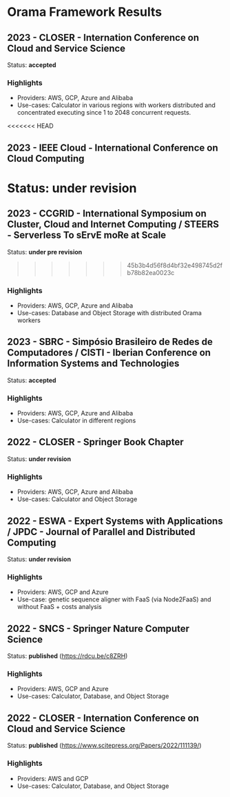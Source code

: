 # Orama Framework Results

## 2023 - CLOSER - Internation Conference on Cloud and Service Science
Status: **accepted**
### Highlights
  - Providers: AWS, GCP, Azure and Alibaba
  - Use-cases: Calculator in various regions with workers distributed and concentrated executing since 1 to 2048 concurrent requests.


<<<<<<< HEAD
## 2023 - IEEE Cloud - International Conference on Cloud Computing
Status: **under revision**
=======
## 2023 - CCGRID - International Symposium on Cluster, Cloud and Internet Computing / STEERS - Serverless To sErvE moRe at Scale
Status: **under pre revision**
>>>>>>> 45b3b4d56f8d4bf32e498745d2fb78b82ea0023c
### Highlights
  - Providers: AWS, GCP, Azure and Alibaba
  - Use-cases: Database and Object Storage with distributed Orama workers 


## 2023 - SBRC - Simpósio Brasileiro de Redes de Computadores / CISTI - Iberian Conference on Information Systems and Technologies
Status: **accepted**
### Highlights
  - Providers: AWS, GCP, Azure and Alibaba
  - Use-cases: Calculator in different regions


## 2022 - CLOSER - Springer Book Chapter
Status: **under revision**
### Highlights
  - Providers: AWS, GCP, Azure and Alibaba
  - Use-cases: Calculator and Object Storage


## 2022 - ESWA - Expert Systems with Applications / JPDC - Journal of Parallel and Distributed Computing
Status: **under revision**
### Highlights
  - Providers: AWS, GCP and Azure
  - Use-case: genetic sequence aligner with FaaS (via Node2FaaS) and without FaaS + costs analysis


## 2022 - SNCS - Springer Nature Computer Science
Status: **published** (https://rdcu.be/c8ZRH)
### Highlights
  - Providers: AWS, GCP and Azure
  - Use-cases: Calculator, Database, and Object Storage


## 2022 - CLOSER - Internation Conference on Cloud and Service Science
Status: **published** (https://www.scitepress.org/Papers/2022/111139/)
### Highlights
  - Providers: AWS and GCP
  - Use-cases: Calculator, Database, and Object Storage
